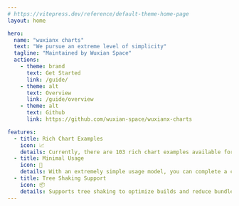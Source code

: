 ```yaml
---
# https://vitepress.dev/reference/default-theme-home-page
layout: home

hero:
  name: "wuxianx charts"
  text: "We pursue an extreme level of simplicity"
  tagline: "Maintained by Wuxian Space"
  actions:
    - theme: brand
      text: Get Started
      link: /guide/
    - theme: alt
      text: Overview
      link: /guide/overview
    - theme: alt
      text: Github
      link: https://github.com/wuxian-space/wuxianx-charts

features:
  - title: Rich Chart Examples
    icon: 📈
    details: Currently, there are 103 rich chart examples available for immediate use.
  - title: Minimal Usage
    icon: 🚀
    details: With an extremely simple usage model, you can complete a chart with just one line of code.
  - title: Tree Shaking Support
    icon: 📦
    details: Supports tree shaking to optimize builds and reduce bundle size.
---
```

